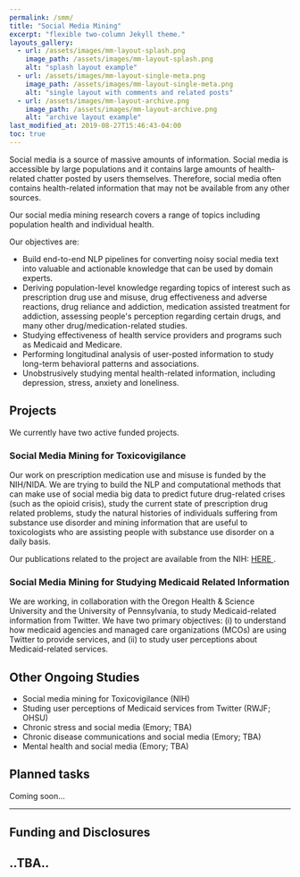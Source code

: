 ```yaml
---
permalink: /smm/
title: "Social Media Mining"
excerpt: "flexible two-column Jekyll theme."
layouts_gallery:
  - url: /assets/images/mm-layout-splash.png
    image_path: /assets/images/mm-layout-splash.png
    alt: "splash layout example"
  - url: /assets/images/mm-layout-single-meta.png
    image_path: /assets/images/mm-layout-single-meta.png
    alt: "single layout with comments and related posts"
  - url: /assets/images/mm-layout-archive.png
    image_path: /assets/images/mm-layout-archive.png
    alt: "archive layout example"
last_modified_at: 2019-08-27T15:46:43-04:00
toc: true
---
```

Social media is a source of massive amounts of information. Social media is accessible by large populations and it contains large amounts of health-related chatter posted by users themselves. Therefore, social media often contains health-related information that may not be available from any other sources.

Our social media mining research covers a range of topics including population health and individual health. 

Our objectives are:
- Build end-to-end NLP pipelines for converting noisy social media text into valuable and actionable knowledge that can be used by domain experts.
- Deriving population-level knowledge regarding topics of interest such as prescription drug use and misuse, drug effectiveness and adverse reactions, drug reliance and addiction, medication assisted treatment for addiction, assessing people's perception regarding certain drugs, and many other drug/medication-related studies.
- Studying effectiveness of health service providers and programs such as Medicaid and Medicare.
- Performing longitudinal analysis of user-posted information to study long-term behavioral patterns and associations.
- Unobstrusively studying mental health-related information, including depression, stress, anxiety and loneliness.

## Projects 

We currently have two active funded projects. 

### Social Media Mining for Toxicovigilance
Our work on prescription medication use and misuse is funded by the NIH/NIDA. We are trying to build the NLP and computational methods that can make use of social media big data to predict future drug-related crises (such as the opioid crisis), study the current state of prescription drug related problems, study the natural histories of individuals suffering from substance use disorder and mining information that are useful to toxicologists who are assisting people with substance use disorder on a daily basis. 

Our publications related to the project are available from the NIH: <a href="https://projectreporter.nih.gov/project_info_results.cfm?aid=9577760&icde=47853524"> HERE </a>.

### Social Media Mining for Studying Medicaid Related Information
We are working, in collaboration with the Oregon Health & Science University and the University of Pennsylvania, to study Medicaid-related information from Twitter. We have two primary objectives: (i) to understand how medicaid agencies and managed care organizations (MCOs) are using Twitter to provide services, and (ii) to study user perceptions about Medicaid-related services.

## Other Ongoing Studies
<ul>
<li /> Social media mining for Toxicovigilance (NIH)
<li /> Studing user perceptions of Medicaid services from Twitter (RWJF; OHSU) 
<li /> Chronic stress and social media (Emory; TBA)
<li /> Chronic disease communications and social media (Emory; TBA)
<li /> Mental health and social media (Emory; TBA)

</ul>

<!-- - Bundled as a "theme gem" for easier install/upgrading.
- Compatible with GitHub Pages.
- Support for Jekyll's built-in Sass/SCSS preprocessor.
- Nine different skins (color variations).
- Several responsive layout options (single, archive index, search, splash, and paginated home page).
- Optimized for search engines with support for [Twitter Cards](https://dev.twitter.com/cards/overview) and [Open Graph](http://ogp.me/) data
- Optional [header images](https://mmistakes.github.io/minimal-mistakes/docs/layouts/#headers), [custom sidebars](https://mmistakes.github.io/minimal-mistakes/docs/layouts/#sidebars), [table of contents](https://mmistakes.github.io/minimal-mistakes/docs/helpers/#table-of-contents), [galleries](https://mmistakes.github.io/minimal-mistakes/docs/helpers/#gallery), related posts, [breadcrumb links](https://mmistakes.github.io/minimal-mistakes/docs/configuration/#breadcrumb-navigation-beta), [navigation lists](https://mmistakes.github.io/minimal-mistakes/docs/helpers/#navigation-list), and more.
- Commenting support (powered by [Disqus](https://disqus.com/), [Facebook](https://developers.facebook.com/docs/plugins/comments), [Discourse](https://www.discourse.org/), [utterances](https://utteranc.es/), static-based via [Staticman v1 and v2](https://staticman.net/), and custom).
- [Google Analytics](https://www.google.com/analytics/) support.
- UI localized text in English (default), Brazilian Portuguese (Português brasileiro), Catalan, Chinese, Danish, Dutch, French (Français), German (Deutsch), Greek, Hindi (हिंदी), Hungarian, Indonesian, Italian (Italiano), Japanese, Korean, Malayalam, Nepali (Nepalese), Persian (فارسی), Polish, Punjabi (ਪੰਜਾਬੀ), Romanian, Russian, Slovak, Spanish (Español), Swedish, Thai, Turkish (Türkçe), and Vietnamese. -->

## Planned tasks

Coming soon...

<!-- | Name                                        | Description                                           |
| ------------------------------------------- | ----------------------------------------------------- |
| [Post with Header Image][header-image-post] | A post with a large header image. |
| [HTML Tags and Formatting Post][html-tags-post] | A variety of common markup showing how the theme styles them. |
| [Syntax Highlighting Post][syntax-post] | Post displaying highlighted code. |
| [Post with a Gallery][gallery-post] | A post showing several images wrapped in `<figure>` elements. |
| [Sample Collection Page][sample-collection] | Single page from a collection. |
| [Categories Archive][categories-archive] | Posts grouped by category. |
| [Tags Archive][tags-archive] | Posts grouped by tag. |

For even more demo pages check the [posts archive][year-archive].

[sample-collection]: {{ "/recipes/chocolate-chip-cookies/" | relative_url }}
[categories-archive]: {{ "/categories/" | relative_url }}
[tags-archive]: {{ "/tags/" | relative_url }}
[year-archive]: {{ "/year-archive/" | relative_url }} -->
---

## Funding and Disclosures

..TBA..
---
